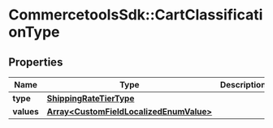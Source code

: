 # CommercetoolsSdk::CartClassificationType

## Properties
Name | Type | Description | Notes
------------ | ------------- | ------------- | -------------
**type** | [**ShippingRateTierType**](ShippingRateTierType.md) |  | [optional] 
**values** | [**Array&lt;CustomFieldLocalizedEnumValue&gt;**](CustomFieldLocalizedEnumValue.md) |  | [optional] 

